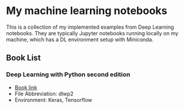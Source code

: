 # My machine learning notebooks

This is a collection of my implemented examples from Deep Learning notebooks.
They are typically Jupyter notebooks running locally on my machine, which has a DL environment setup with Miniconda.

## Book List

### Deep Learning with Python second edition

- [Book link](https://www.manning.com/books/deep-learning-with-python-second-edition)
- File Abbreviation: dlwp2
- Environment: Keras, Tensorflow
